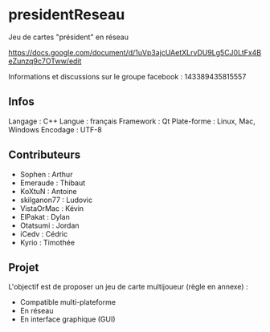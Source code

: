 ﻿presidentReseau
===============

Jeu de cartes "président" en réseau

https://docs.google.com/document/d/1uVp3ajcUAetXLrvDU9Lg5CJ0LtFx4BeZunzq9c7OTww/edit

Informations et discussions sur le groupe facebook : 143389435815557

Infos
--------------
Langage : C++
Langue : français
Framework : Qt
Plate-forme : Linux, Mac, Windows
Encodage : UTF-8

Contributeurs 
--------------
- Sophen : Arthur 
- Emeraude : Thibaut
- KoXtuN : Antoine
- skilganon77 : Ludovic
- VistaOrMac : Kévin
- ElPakat : Dylan
- Otatsumi : Jordan
- iCedv : Cédric
- Kyrio : Timothée

Projet
--------------
L'objectif est de proposer un jeu de carte multijoueur (règle en annexe) :
- Compatible multi-plateforme
- En réseau
- En interface graphique (GUI)
